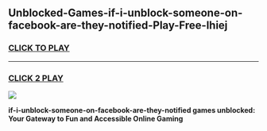 
## Unblocked-Games-if-i-unblock-someone-on-facebook-are-they-notified-Play-Free-lhiej
<h3>
<a href="https://premium76.site?title=if-i-unblock-someone-on-facebook-are-they-notified&ref=20M">CLICK TO PLAY</a></h3>
<hr>

<h3>
<a href="https://premium76.site?title=if-i-unblock-someone-on-facebook-are-they-notified&ref=20M">CLICK 2 PLAY</a>
  
</h3>

<a href="https://premium76.site?title=if-i-unblock-someone-on-facebook-are-they-notified&ref=19M"><img src="https://clearcache.store/games.png"></a>


**if-i-unblock-someone-on-facebook-are-they-notified games unblocked: Your Gateway to Fun and Accessible Online Gaming**
